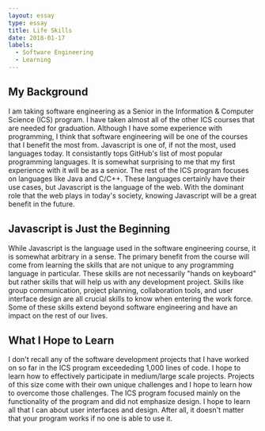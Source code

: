 ```yaml
---
layout: essay
type: essay
title: Life Skills
date: 2018-01-17
labels:
  - Software Engineering
  - Learning
---
```


## My Background

I am taking software engineering as a Senior in the Information & Computer Science (ICS) program. I have taken almost all of the other ICS courses that are needed for graduation. Although I have some experience with programming, I think that software engineering will be one of the courses that I benefit the most from. Javascript is one of, if not the most, used languages today. It consistantly tops GitHub's list of most popular programming languages. It is somewhat surprising to me that my first experience with it will be as a senior. The rest of the ICS program focuses on languages like Java and C/C++. These languages certainly have their use cases, but Javascript is the language of the web. With the dominant role that the web plays in today's society, knowing Javascript will be a great benefit in the future.

## Javascript is Just the Beginning

While Javascript is the language used in the software engineering course, it is somewhat arbitrary in a sense. The primary benefit from the course will come from learning the skills that are not unique to any programming language in particular. These skills are not necessarily "hands on keyboard" but rather skills that will help us with any development project. Skills like group communication, project planning, collaboration tools, and user interface design are all crucial skills to know when entering the work force. Some of these skills extend beyond software engineering and have an impact on the rest of our lives.

## What I Hope to Learn

I don't recall any of the software development projects that I have worked on so far in the ICS program exceededing 1,000 lines of code. I hope to learn how to effectively participate in medium/large scale projects. Projects of this size come with their own unique challenges and I hope to learn how to overcome those challenges. The ICS program focused mainly on the functionality of the program and did not emphasize design. I hope to learn all that I can about user interfaces and design. After all, it doesn't matter that your program works if no one is able to use it. 
